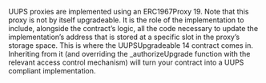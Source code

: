 UUPS proxies are implemented using an ERC1967Proxy 19. Note that this proxy is not by itself upgradeable. It is the role of the implementation to include, alongside the contract’s logic, all the code necessary to update the implementation’s address that is stored at a specific slot in the proxy’s storage space. This is where the UUPSUpgradeable 14 contract comes in. Inheriting from it (and overriding the _authorizeUpgrade function with the relevant access control mechanism) will turn your contract into a UUPS compliant implementation.
